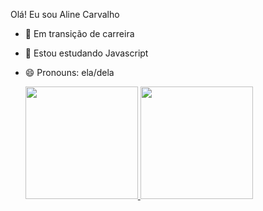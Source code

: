 Olá! Eu sou Aline Carvalho

- 🔭 Em transição de carreira
- 🌱 Estou estudando Javascript
- 😄 Pronouns: ela/dela


  <a href="https://github.com/Alineoak">
  <img height = "180em" src = "https://github-readme-stats.vercel.app/api?username=Alineoak&show_icons=true&theme=dracula&include_all_commits=true&count_private=true" />
  <img height = "180em" src = "https://github-readme-stats.vercel.app/api/top-langs/?username=Alineoak&layout=compact&langs_count=7&theme=dracula" />
  


    
